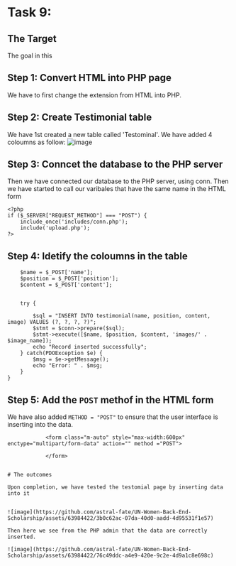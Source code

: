 # Task 9:

 ## The Target

 The goal in this 

 ## Step 1: Convert HTML into PHP page

 We have to first change the extension from HTML into PHP.

 ## Step 2: Create Testimonial table
 
We have 1st created a new table called 'Testominal'.   We have added 4 coloumns as follow:
![image](https://github.com/astral-fate/UN-Women-Back-End-Scholarship/assets/63984422/18fc8209-5d6d-4e15-8cb9-76518f489a5f)


## Step 3: Conncet the database to the PHP server
Then we have connected our database to the PHP server, using conn. Then we have started to call our varibales that have the same name in the HTML form

```
<?php
if ($_SERVER["REQUEST_METHOD"] === "POST") {
    include_once('includes/conn.php');
    include('upload.php');
?>
```

## Step 4: Idetify the coloumns in the table

```
    $name = $_POST['name'];
    $position = $_POST['position'];  
    $content = $_POST['content'];  

    
    try {
		
        $sql = "INSERT INTO testimonial(name, position, content, image) VALUES (?, ?, ?, ?)";
        $stmt = $conn->prepare($sql);
        $stmt->execute([$name, $position, $content, 'images/' . $image_name]);
        echo "Record inserted successfully";
    } catch(PDOException $e) {
        $msg = $e->getMessage();
        echo "Error: " . $msg;
    }
}

```

## Step 5: Add the ```POST``` methof in the HTML form
We have also added ```METHOD = "POST"``` to ensure that the user interface is inserting into the data. 
```
			<form class="m-auto" style="max-width:600px" enctype="multipart/form-data" action="" method ="POST">

			</form>


# The outcomes

Upon completion, we have tested the testomial page by inserting data into it


![image](https://github.com/astral-fate/UN-Women-Back-End-Scholarship/assets/63984422/3b0c62ac-07da-40d0-aadd-4d95531f1e57)

Then here we see from the PHP admin that the data are correctly inserted. 

![image](https://github.com/astral-fate/UN-Women-Back-End-Scholarship/assets/63984422/76c49ddc-a4e9-420e-9c2e-4d9a1c8e698c)
